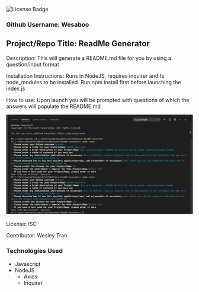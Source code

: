 
![License Badge](https://img.shields.io/badge/License-ISC-green.svg)

### Github Username: Wesaboo

## Project/Repo Title: ReadMe Generator

Description: This will generate a README.md file for you by using a question/input format

Installation Instructions: Runs in NodeJS, requires inquirer and fs node_modules to be installed. Run npm install first before launching the index.js

How to use: Upon launch you will be prompted with questions of which the answers will populate the README.md

![Screenshot](/assets/screenshot.png)

License: ISC

Contributor: Wesley Tran

### Technologies Used
- Javascript
- NodeJS
  - Axios
  - Inquirer
